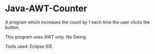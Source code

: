 # Java-AWT-Counter
A program which increases the count by 1 each time the user clicks the button.

This program uses AWT only. No Swing.

Tools used:
Eclipse IDE
